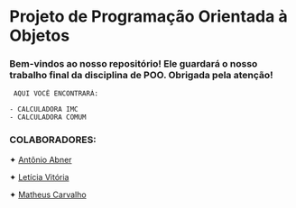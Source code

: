 # Projeto de Programação Orientada à Objetos

### Bem-vindos ao nosso repositório! Ele guardará o nosso trabalho final da disciplina de POO. Obrigada pela atenção!
~~~
 AQUI VOCÊ ENCONTRARÁ:

- CALCULADORA IMC
- CALCULADORA COMUM
~~~
  ### COLABORADORES:
✦ [Antônio Abner](https://github.com/frsmth)
 
✦ [Letícia Vitória](https://github.com/mareshbard)

✦ [Matheus Carvalho](https://github.com/matheussdcarvalho)
 
